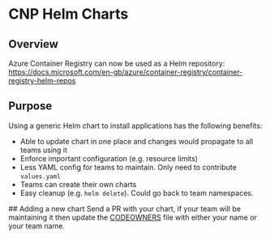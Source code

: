 # CNP Helm Charts
## Overview
Azure Container Registry can now be used as a Helm repository: https://docs.microsoft.com/en-gb/azure/container-registry/container-registry-helm-repos

## Purpose
Using a generic Helm chart to install applications has the following benefits:
* Able to update chart in one place and changes would propagate to all teams using it
* Enforce important configuration (e.g. resource limits)
* Less YAML config for teams to maintain.  Only need to contribute `values.yaml`
* Teams can create their own charts
* Easy cleanup (e.g. `helm delete`).  Could go back to team namespaces.

## Adding a new chart
Send a PR with your chart, if your team will be maintaining it then update the [CODEOWNERS](.github/CODEOWNERS) file with either your name or your team name.
